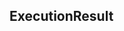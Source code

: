 ## ExecutionResult


<ParamField path="metadata" type="">

</ParamField>
<ParamField path="rows" type="">

</ParamField>

